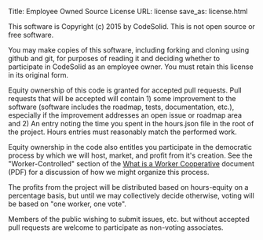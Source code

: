 Title: 		Employee Owned Source License 
URL:		license
save_as:	license.html

This software is Copyright (c) 2015 by CodeSolid.  This is not open source or free software.

You may make copies of this software, including forking and cloning using github and git, for purposes of reading it and deciding whether to participate in CodeSolid as an employee owner.  You must retain this license in its original form.

Equity ownership of this code is granted for accepted pull requests.  Pull requests that will be accepted will contain 1) some improvement to the software (software includes the roadmap, tests, documentation, etc.), especially if the improvement addresses an open issue or roadmap area and 2) An entry noting the time you spent in the hours.json file in the root of the project. Hours entries must reasonably match the performed work. 

Equity ownership in the code also entitles you participate in the democratic process by which we will host, market, and profit from it's creation.  See the "Worker-Controlled" section of the [What is a Worker Cooperative](http://www.usworker.coop/sites/default/files/What%20is%20WC_1.pdf) document (PDF) for a discussion of how we might organize this process.

The profits from the project will be distributed based on hours-equity on a percentage basis, but until we may collectively decide otherwise, voting will be based on "one worker, one vote".

Members of the public wishing to submit issues, etc. but without accepted pull requests are welcome to participate as non-voting associates.
</table>
